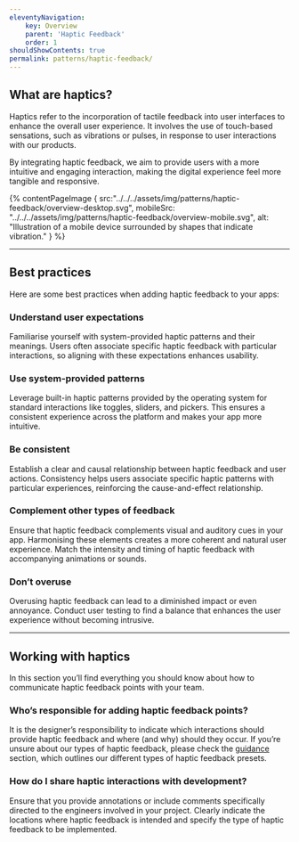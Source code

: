 ```yaml
---
eleventyNavigation:
    key: Overview
    parent: 'Haptic Feedback'
    order: 1
shouldShowContents: true
permalink: patterns/haptic-feedback/
---
```



## What are haptics?

Haptics refer to the incorporation of tactile feedback into user interfaces to enhance the overall user experience. It involves the use of touch-based sensations, such as vibrations or pulses, in response to user interactions with our products.

By integrating haptic feedback, we aim to provide users with a more intuitive and engaging interaction, making the digital experience feel more tangible and responsive.

{% contentPageImage {
  src:"../../../assets/img/patterns/haptic-feedback/overview-desktop.svg",
  mobileSrc: "../../../assets/img/patterns/haptic-feedback/overview-mobile.svg",
  alt: "Illustration of a mobile device surrounded by shapes that indicate vibration."
} %}

---

## Best practices

Here are some best practices when adding haptic feedback to your apps:

### Understand user expectations

Familiarise yourself with system-provided haptic patterns and their meanings. Users often associate specific haptic feedback with particular interactions, so aligning with these expectations enhances usability.

### Use system-provided patterns

Leverage built-in haptic patterns provided by the operating system for standard interactions like toggles, sliders, and pickers. This ensures a consistent experience across the platform and makes your app more intuitive.

### Be consistent

Establish a clear and causal relationship between haptic feedback and user actions. Consistency helps users associate specific haptic patterns with particular experiences, reinforcing the cause-and-effect relationship.

### Complement other types of feedback

Ensure that haptic feedback complements visual and auditory cues in your app. Harmonising these elements creates a more coherent and natural user experience. Match the intensity and timing of haptic feedback with accompanying animations or sounds.

### Don’t overuse

Overusing haptic feedback can lead to a diminished impact or even annoyance. Conduct user testing to find a balance that enhances the user experience without becoming intrusive.

---

## Working with haptics

In this section you’ll find everything you should know about how to communicate haptic feedback points with your team.

### Who’s responsible for adding haptic feedback points?

It is the designer’s responsibility to indicate which interactions should provide haptic feedback and where (and why) should they occur. If you’re unsure about our types of haptic feedback, please check the [guidance](/patterns/haptic-feedback/guidance/) section, which outlines our different types of haptic feedback presets.

### How do I share haptic interactions with development?

Ensure that you provide annotations or include comments specifically directed to the engineers involved in your project. Clearly indicate the locations where haptic feedback is intended and specify the type of haptic feedback to be implemented.

